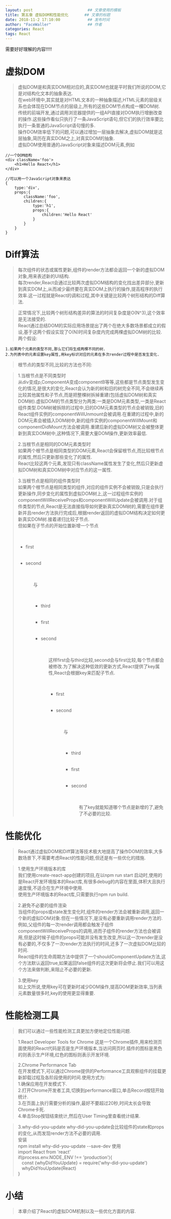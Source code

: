 ```yaml
---
layout: post                        ## 文章使用的模板
title: 第五章 虚拟DOM和性能优化 		## 文章的标题
date: 2018-11-2 17:10:00			## 发布时间
author: "FaceWaller"                ## 作者
categories: React
tags: React
---
```


需要好好理解的内容!!!!!

# 虚拟DOM
>虚拟DOM是和真实DOM相对应的,真实DOM也就是平时我们所说的DOM,它是对结构化文本的抽象表达.  
>在web环境中,其实就是对HTML文本的一种抽象描述,HTML元素的层级关系也会体现在DOM节点的层级上,所有的这些DOM节点构成一棵DOM树.  
>传统的前端开发,通过调用浏览器提供的一组API直接对DOM执行增删改查的操作.这些操作看似只执行了一条JavaScript语句,但它们的执行效率要比执行一条普通的JavaScript语句慢的多.  
>操作DOM效率低下的问题,可以通过增加一层抽象去解决,虚拟DOM就是这层抽象,简历在真实DOM之上,对真实DOM的抽象.  
>虚拟DOM使用普通的JavaScript对象来描述DOM元素,例如
	
	//一个DOM结构
	<div className='foo'>
		<h1>Hello React</h1>
	</div>
	
	//可以用一个JavaScript对象来表达
	{
		type:'div',
		props:{
			className:'foo',
			children:{
				type:'h1',
				props:{
					children:'Hello React'
				}
			}
		}
	}
	
	

# Diff算法
>每次组件的状态或属性更新,组件的render方法都会返回一个新的虚拟DOM对象,用来表述新的UI结构.  
>每次render,React会通过比较两次虚拟DOM结构的变化找出差异部分,更新到真实DOM上,从而减少最终要在真实DOM上执行的操作,提高程序的执行效率.这一过程就是React的调和过程,其中关键是比较两个树形结构的Diff算法.  


>正常情况下,比较两个树形结构差异的算法的时间复杂度是O(N^3),这个效率是无法接受的.  
>React通过总结DOM的实际应用场景提出了两个在绝大多数场景都成立的假设,基于这两个假设实现了O(N)时间复杂度内完成两棵虚拟DOM树的比较.  
>两个假设:
	
	1.如果两个元素的类型不同,那么它们将生成两棵不同的树.  
	2.为列表中的元素设置key属性,用key标识对应的元素在多次render过程中是否发生变化.
	  
>根节点的类型不同,比较的方法也不同:  

>1.当根节点是不同类型时  
从div变成p,ComponentA变成componentB等等,这些都是节点类型发生变化的情况,是很大的变化,React会认为新的树和旧的树完全不同,不会继续再比较其他属性和子节点,而是把整棵树拆掉重建(包括虚拟DOM树和真实DOM树).虚拟DOM的节点类型分为两类:一类是DOM元素类型,一类是React组件类型.DOM树被拆除的过程中,旧的DOM元素类型的节点会被销毁,旧的React组件实例的componentWillUnmount会被调用.在重建的过程中,新的DOM元素会被插入DOM树中,新的组件实例的componentWillMount和componentDidMount方法会被调用.重建后新的虚拟DOM树又会被整体更新到真实DOM树中,这种情况下,需要大量DOM操作,更新效率最低.
	
>2.当根节点是相同的DOM元素类型时  
如果两个根节点是相同类型的DOM元素,React会保留根节点,而比较根节点的属性,然后只更新那些变化了的属性.  
React比较这两个元素,发现只有className属性发生了变化,然后只更新虚拟DOM树和真实DOM树中对应节点的这一属性.

>3.当根节点是相同的组件类型时  
如果两个根节点是相同类型的组件,对应的组件实例不会被销毁,只是会执行更新操作,同步变化的属性到虚拟DOM树上,这一过程组件实例的componentWillReceiveProps和componentWillUpdate会被调用.对于组件类型的节点,React是无法直接指导如何更新真实DOM树的,需要在组件更新并且render方法执行完成后,根据render返回的虚拟DOM结构决定如何更新真实DOM树.接着递归比较子节点.  
但如果在子节点的开始位置新增一个节点  
	<ul>  
	&#160; &#160;<li>first</li>  
    &#160; &#160;<li>second</li>  
	<ul>  
	与  
	<ul>  
    &#160; &#160; <li>third</li>  
	&#160; &#160; <li>first</li>  
	&#160; &#160; <li>second</li>  
	<ul>  
这样first会与third比较,second会与first比较,每个节点都会被修改.为了解决这种低效的更新方式,React提供了key属性,React会根据key来匹配子节点.  
	<ul>  
	&#160; &#160;<li key="first">first</li>  
    &#160; &#160;<li key="second">second</li>  
	<ul>  
	与  
	<ul>  
    &#160; &#160;<li key="third">third</li>  
	&#160; &#160;<li key="first">first</li>  
	&#160; &#160;<li key="second">second</li>  
	<ul>  
有了key就能知道哪个节点是新增的了,避免了不必要的比较.
	
	

# 性能优化
>React通过虚拟DOM和Diff算法等技术极大地提高了操作DOM的效率,大多数场景下,不需要考虑React的性能问题,但还是有一些优化的措施.  

>1.使用生产环境版本的库  
我们使用create-react-app创建的项目,在以npm run start 启动时,使用的是React开发环境版本的React库,有很多debug的内容在里面,体积大且执行速度慢,不适合在生产环境中使用.  
使用生产环境版本的React库,只需要执行npm run build.  

>2.避免不必要的组件渲染  
当组件的props或state发生变化时,组件的render方法会被重新调用,返回一个新的虚拟DOM对象.但在一些情况下,是没有必要重新调用render方法的.例如,父组件的每一次render调用都会触发子组件componentWillReceiveProps的调用,进而子组件的render方法也会被调用,但是这时候子组件的props可能并没有发生改变,所以这一次render是没有必要的,不仅多了一次render方法执行的时间,还多了一次虚拟DOM比较的时间.  
React组件的生命周期方法中提供了一个shouldComponentUpdate方法,这个方法默认返回true,如果返回false组件的这次更新将会停止.我们可以用这个方法来做判断,来阻止不必要的更新.

>3.使用key  
如上文所说,使用key可在更新时减少DOM操作,提高DOM更新效率,当列表元素数量很多时,key的使用更显得重要.


# 性能检测工具
>我们可以通过一些性能检测工具更加方便地定位性能问题.  

>1.React Developer Tools for Chrome
这是一个Chrome插件,用来检测页面使用的React代码是否是生产环境版本,当访问网页时.插件的图标是黑色的则表示生产环境,红色的图标则表示开发环境.  

>2.Chrome Performance Tab  
在开发模式下,可以通过Chrome提供的Performance工具观察组件的挂载更新卸载过程及各阶段使用的时间.使用方式为:  
1.确保应用在开发模式下.  
2.打开Chrome开发者工具,切换到performance窗口,单击Record按钮开始统计.  
3.在页面上执行需要分析的操作,最好不要超过20秒,时间太长会导致Chrome卡死.  
4.单击Stop按钮结束统计,然后在User Timing里查看统计结果.  

>3.why-did-you-update
why-did-you-update会比较组件的state和props的变化,从而发现render方法不必要的调用.  
安装  
	npm install why-did-you-update --save-dev
使用  
	import React from 'react'  
	if(process.env.NODE_ENV !== 'production'){  
	&#160; &#160;const {whyDidYouUpdate} = require('why-did-you-update')  
	&#160; &#160;whyDidYouUpdate(React)  
	}  



# 小结
>本章介绍了React的虚拟DOM机制以及一些优化方面的内容.
